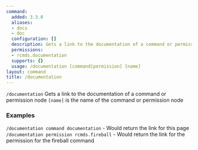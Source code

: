 ```yaml
---
command:
  added: 3.3.0
  aliases:
  - docs
  - doc
  configuration: []
  description: Gets a link to the documentation of a command or permission node.
  permissions:
  - rcmds.documentation
  supports: {}
  usage: /documentation [command|permission] [name]
layout: command
title: /documentation
---
```


```/documentation``` Gets a link to the documentation of a command or permission node ```[name]``` is the name of the command or permission node

### Examples
```/documentation command documentation``` - Would return the link for this page
```/documentation permission rcmds.fireball``` - Would return the link for the permission for the fireball command